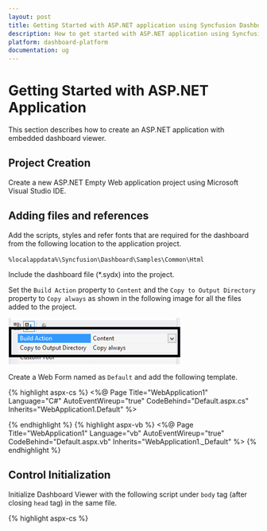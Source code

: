```yaml
---
layout: post
title: Getting Started with ASP.NET application using Syncfusion Dashboard Platform SDK
description: How to get started with ASP.NET application using Syncfusion Dashboard Platform SDK
platform: dashboard-platform
documentation: ug
---
```


# Getting Started with ASP.NET Application

  This section describes how to create an ASP.NET application with embedded dashboard viewer.

## Project Creation
  
   Create a new ASP.NET Empty Web application project using Microsoft Visual Studio IDE.
 
## Adding files and references

   Add the scripts, styles and refer fonts that are required for the dashboard from the following location to the application project.
  
   `%localappdata%\Syncfusion\Dashboard\Samples\Common\Html`
	 
   Include the dashboard file (\*.sydx) into the project.

   Set the `Build Action` property to `Content` and the `Copy to Output Directory` property to `Copy always` as shown in the following image for all the files added to the project.
  
   ![](images/aspbuildaction.png)

   Create a Web Form named as `Default` and add the following template.
     
   
   {% highlight aspx-cs %}
   <%@ Page Title="WebApplication1" Language="C#" AutoEventWireup="true" CodeBehind="Default.aspx.cs" Inherits="WebApplication1.Default" %>
   <!DOCTYPE html> 
   <html lang="en">
	 <head id="Head1" runat="server">
		<meta charset="utf-8" />
		<title>WebApplication1</title>
		<style>
			body, html {
				height: 100%;
				overflow: auto !important;
				}
		</style>
		<script src="scripts/jquery-1.10.2.min.js"></script>
		<script src="scripts/jquery.easing.1.3.min.js"></script>
		<script src="scripts/jquery.globalize.min.js"></script>
		<script src="scripts/ej.dashboardViewer.all.min.js"></script>
		<link href="themes/bootstrap.css" rel="stylesheet" />
		<link href="themes/default-theme/ej.widgets.all.min.css" rel="stylesheet" />
        <link href="themes/e-Breadcrumb.css" rel="stylesheet" />
		<link href="themes/ej.DashboardViewer.css" rel="stylesheet" />
		<link href="themes/e-Card.css" rel="stylesheet" />
		<link href="themes/dashboard-themes/light/ej.DashboardViewer.css" rel="stylesheet" />
		<link href="themes/dashboard-themes/light/lightcontroltheme.css" rel="stylesheet" />
		<link href="themes/default-theme/ej.theme.min.css" rel="stylesheet" />
		<link href="themes/default-theme/ej.pivotgridcustomtheme.css" rel="stylesheet" />
	 </head>
   </html>
   {% endhighlight %}
   {% highlight aspx-vb %}
   <%@ Page Title="WebApplication1" Language="vb" AutoEventWireup="true" CodeBehind="Default.aspx.vb" Inherits="WebApplication1._Default" %>
   <!DOCTYPE html> 
   <html lang="en">
	 <head id="Head1" runat="server">
		<meta charset="utf-8" />
		<title>WebApplication1</title>
		<style>
			body, html {
				height: 100%;
				overflow: auto !important;
				}
		</style>
		<script src="scripts/jquery-1.10.2.min.js"></script>
		<script src="scripts/jquery.easing.1.3.min.js"></script>
		<script src="scripts/jquery.globalize.min.js"></script>
		<script src="scripts/ej.dashboardViewer.all.min.js"></script>
		<link href="themes/bootstrap.css" rel="stylesheet" />
		<link href="themes/default-theme/ej.widgets.all.min.css" rel="stylesheet" />
		<link href="themes/ej.DashboardViewer.css" rel="stylesheet" />
		<link href="themes/e-Card.css" rel="stylesheet" />
		<link href="themes/dashboard-themes/light/ej.DashboardViewer.css" rel="stylesheet" />
		<link href="themes/dashboard-themes/light/lightcontroltheme.css" rel="stylesheet" />
		<link href="themes/default-theme/ej.theme.min.css" rel="stylesheet" />
		<link href="themes/default-theme/ej.pivotgridcustomtheme.css" rel="stylesheet" />
	 </head>
   </html>
   {% endhighlight %}
   
	 
## Control Initialization

   Initialize Dashboard Viewer with the following script under `body` tag (after closing `head` tag) in the same file.
    
    
   {% highlight aspx-cs %}
   <div id="dashboard" style="width:100%; height:100%;" ></div>
	 <script type="text/javascript">
        $(document).ready(function () {
            $('#dashboard').ejDashboardViewer({
                 url: '<%:WebApplication1.Global.Url %>',
                 report: '<%: WebApplication1.Global.ReportPath %>',
                 filterParameters: location.search.substr(1)
             });
        });
      </script>
   {% endhighlight %} 
   {% highlight aspx-vb %}
   <div id="dashboard" style="width:100%; height:100%;" ></div>
	 <script type="text/javascript">
        $(document).ready(function () {
            $('#dashboard').ejDashboardViewer({
                 url: '<%:WebApplication1.Global_asax.Url %>',
                 report: '<%: WebApplication1.Global_asax.ReportPath %>',
                 filterParameters: location.search.substr(1)
             });
        });
      </script>
   {% endhighlight %}
   
   
   Create a class named `DashboardViewer` with the following code.
  
   
   {% highlight c# %}
   using System;
   using System.IO;
   using System.Net;
   using Microsoft.Win32;
   public class DashboardViewer
   {
        private readonly string _environmentFolder = AppDomain.CurrentDomain.BaseDirectory;
        string version = System.Reflection.Assembly.GetExecutingAssembly().GetName().Version.ToString();
        public string ServiceUrl;
        public string Errormessage;
        public DashboardViewer()
        {
            #region Pick Windows Dashboard Service Url
            ServiceUrl = GetWindowsServiceUrl();
            #endregion
            #region Pick IISExpress or IIS  Dashboard Service Url if Windows Dashboard Service is not running
            if (ValidateDashboardService(ServiceUrl))
            {
                DashboardServiceSerialization serializer = new DashboardServiceSerialization();
                DashboardServicePreviewSettings settings = new DashboardServicePreviewSettings();
                string dashboardServiceSettingPath = Environment.GetFolderPath(Environment.SpecialFolder.ApplicationData) + @"\Syncfusion\Dashboard Platform SDK\" + version + @"\DashboardServiceSetting.xml";
                if (File.Exists(dashboardServiceSettingPath))
                {
                    settings = serializer.Deserialize(dashboardServiceSettingPath);
                    if (!ValidateDashboardService(settings.ServiceURL))
                        ServiceUrl = settings.ServiceURL;
                    else
                    {
                        ServiceUrl = string.Empty;
                        Errormessage = "Dashboard Service is not running. Run DashboardServiceInstaller.exe file to start Dashboard Service in IIS Express";
                    }
                }
                else
                {
                    Errormessage = "Dashboard Service is not running. Run DashboardServiceInstaller.exe file to start Dashboard Service in IIS Express";
                    ServiceUrl = string.Empty;
                }
            }
            #endregion
        }
		
        /// <summary>
        /// Used to pick the Windows Dashboard Service URL 
        /// </summary>
        /// <returns>ServiceURL of Windows Dashboard Service</returns>
        private string GetWindowsServiceUrl()
        {
            string url = string.Empty;
            try
            {
                RegistryKey key = Registry.LocalMachine.OpenSubKey(@"Software\SyncfusionDashboard\Syncfusion Dashboard Service");
                if (key == null)
                    key = Registry.LocalMachine.OpenSubKey(@"Software\Wow6432Node\SyncfusionDashboard\Syncfusion Dashboard Service");
                if (key != null)
                {
                    url = (string)key.GetValue("ServiceURL");
                    key.Close();
                }
            }
            catch (Exception)
            {

            }
            return url;
        }

		
        /// <summary>
        /// Validate whether Dashboard Service is running in the Url
        /// </summary>
        /// <param name="dashboardServiceUrl">Dashboard Service Url</param>
        /// <returns>returns whether valid dashboard service</returns>
        private static bool ValidateDashboardService(string dashboardServiceUrl)
        {
            bool errorOccured = false;
            try
            {
                if (string.IsNullOrWhiteSpace(dashboardServiceUrl))
                {
                    return true;
                }
                if (!dashboardServiceUrl.Contains("http://") && !dashboardServiceUrl.Contains("https://"))
                    dashboardServiceUrl = "http://" + dashboardServiceUrl + @"/IsServiceExists";
                else
                    dashboardServiceUrl = dashboardServiceUrl + @"/IsServiceExists";
                WebRequest request = WebRequest.Create(new Uri(dashboardServiceUrl, UriKind.Absolute));
                request.Method = "GET";
                using (WebResponse response = request.GetResponse())
                {
                    using (StreamReader reader = new StreamReader(response.GetResponseStream()))
                    {
                        string text = reader.ReadToEnd();
                        if (!text.Contains(System.Convert.ToBase64String(System.Text.Encoding.UTF8.GetBytes("DashboardServiceExists"))))
                        {
                            errorOccured = true;
                        }
                    }
                }
                dashboardServiceUrl = dashboardServiceUrl.Replace(@"/IsServiceExists", "");

            }
            catch (Exception e)
            {
                dashboardServiceUrl = dashboardServiceUrl.Replace(@"/IsServiceExists", "");
                errorOccured = true;
            }
            return errorOccured;
        }
   }
   {% endhighlight %}
   {% highlight vb %}
   Imports System
   Imports System.IO
   Imports System.Net
   Imports Microsoft.Win32
   Public Class DashboardViewer
		Private ReadOnly _environmentFolder As String = AppDomain.CurrentDomain.BaseDirectory
		Private version As String = System.Reflection.Assembly.GetExecutingAssembly().GetName().Version.ToString()
		Public ServiceUrl As String
		Public Errormessage As String
		
		Public Sub New()
			'Pick Dashboard Windows Service URL
			ServiceUrl = GetWindowsServiceUrl()

			'Pick IISExpress or IIS  Dashboard Service Url if Windows Dashboard Service is not running
			If ValidateDashboardService(ServiceUrl) Then
				Dim serializer As New DashboardServiceSerialization()
				Dim settings As New DashboardServicePreviewSettings()
				Dim dashboardServiceSettingPath As String = Environment.GetFolderPath(Environment.SpecialFolder.ApplicationData) & "\Syncfusion\Dashboard Platform SDK\" & version & "\DashboardServiceSetting.xml"
				If File.Exists(dashboardServiceSettingPath) Then
					settings = serializer.Deserialize(dashboardServiceSettingPath)
					If Not ValidateDashboardService(settings.ServiceURL) Then
						ServiceUrl = settings.ServiceURL
					Else
						ServiceUrl = String.Empty
						Errormessage = "Dashboard Service is not running. Run DashboardServiceInstaller.exe file to start Dashboard Service in IIS Express"
					End If
				Else
					Errormessage = "Dashboard Service is not running. Run DashboardServiceInstaller.exe file to start Dashboard Service in IIS Express"
					ServiceUrl = String.Empty
				End If
			End If
		End Sub
		
		''' <summary>
		''' Used to pick the Windows Dashboard Service URL 
		''' </summary>
		''' <returns>ServiceURL of Windows Dashboard Service</returns>
		Private Function GetWindowsServiceUrl() As String
			Dim url As String = String.Empty
			Try
				Dim key As RegistryKey = Registry.LocalMachine.OpenSubKey("Software\SyncfusionDashboard\Syncfusion Dashboard Service")
				If key Is Nothing Then
					key = Registry.LocalMachine.OpenSubKey("Software\Wow6432Node\SyncfusionDashboard\Syncfusion Dashboard Service")
				End If
				If key IsNot Nothing Then
					url = CStr(key.GetValue("ServiceURL"))
					key.Close()
				End If
			Catch e1 As Exception

			End Try
			Return url
                End Function
		
		''' <summary>
		''' Validate whether Dashboard Service is running in the Url
		''' </summary>
		''' <param name="dashboardServiceUrl">Dashboard Service Url</param>
		''' <returns>returns whether valid dashboard service or not.</returns>
		Private Shared Function ValidateDashboardService(ByVal dashboardServiceUrl As String) As Boolean
			Dim errorOccured As Boolean = False
			Try
				If String.IsNullOrWhiteSpace(dashboardServiceUrl) Then
					Return True
				End If
				If Not dashboardServiceUrl.Contains("http://") AndAlso Not dashboardServiceUrl.Contains("https://") Then
					dashboardServiceUrl = "http://" & dashboardServiceUrl & "/IsServiceExists"
				Else
					dashboardServiceUrl = dashboardServiceUrl & "/IsServiceExists"
				End If
				Dim request As WebRequest = WebRequest.Create(New Uri(dashboardServiceUrl, UriKind.Absolute))
				request.Method = "GET"
				Using response As WebResponse = request.GetResponse()
					Using reader As New StreamReader(response.GetResponseStream())
						Dim text As String = reader.ReadToEnd()
						If Not text.Contains(System.Convert.ToBase64String(System.Text.Encoding.UTF8.GetBytes("DashboardServiceExists"))) Then
							errorOccured = True
						End If
					End Using
				End Using
				dashboardServiceUrl = dashboardServiceUrl.Replace("/IsServiceExists", "")

			Catch e As Exception
				dashboardServiceUrl = dashboardServiceUrl.Replace("/IsServiceExists", "")
				errorOccured = True
			End Try
			Return errorOccured
		End Function
   End Class
   {% endhighlight %}
   
   
   Add a class named `DashboardServicePreviewSettings` with the following code.
   
   
   {% highlight c# %}
   using System;
   using System.Collections.Generic;
   public class DashboardServicePreviewSettings
   {
        public string ServiceURL { get; set; }
        public List<Guid> DashboardServiceInstances { get; set; }
        public DashboardServicePreviewSettings()
        {
            DashboardServiceInstances = new List<Guid>();
        }
   }
   {% endhighlight %}
   {% highlight vb %}
   Imports System
   Imports System.Collections.Generic
   Public Class DashboardServicePreviewSettings
		Public Property ServiceURL() As String
		Public Property DashboardServiceInstances() As List(Of Guid)
		Public Sub New()
			DashboardServiceInstances = New List(Of Guid)()
		End Sub
   End Class
   {% endhighlight %}
   
   
   Add a class named `DashboardServiceSerialization` to serialize and deserialize the DashboardService URL when Dashboard Service is running in IIS Express. 
   
   
   {% highlight c# %}
   using System;
   using System.IO;
   using System.Xml.Serialization;
   public class DashboardServiceSerialization
   {
        static readonly XmlSerializer previewSerializer = new XmlSerializer(typeof(DashboardServicePreviewSettings));
        public void Serialize(DashboardServicePreviewSettings settings, string path)
        {
            try
            {
                using (StreamWriter writer = new StreamWriter(path))
                {
                    previewSerializer.Serialize(writer, settings);
                }
            }
            catch (Exception)
            {

            }
        }
        public DashboardServicePreviewSettings Deserialize(string path)
        {
            DashboardServicePreviewSettings settings = new DashboardServicePreviewSettings();
            try
            {
                using (StreamReader reader = new StreamReader(path))
                {
                    settings = (DashboardServicePreviewSettings)previewSerializer.Deserialize(reader);
                }
            }
            catch (Exception)
            {

            }
            return settings;
        }
   }
   {% endhighlight %}
   {% highlight vb %}
   Imports System
   Imports System.IO
   Imports System.Xml.Serialization
   Public Class DashboardServiceSerialization
		Private Shared ReadOnly previewSerializer As New XmlSerializer(GetType(DashboardServicePreviewSettings))
		Public Sub Serialize(ByVal settings As DashboardServicePreviewSettings, ByVal path As String)
			Try
				Using writer As New StreamWriter(path)
					previewSerializer.Serialize(writer, settings)
				End Using
			Catch e1 As Exception

			End Try

		End Sub
		Public Function Deserialize(ByVal path As String) As DashboardServicePreviewSettings
			Dim settings As New DashboardServicePreviewSettings()
			Try
				Using reader As New StreamReader(path)
					settings = CType(previewSerializer.Deserialize(reader), DashboardServicePreviewSettings)
				End Using
			Catch e1 As Exception

			End Try
			Return settings
		End Function
   End Class
   {% endhighlight %}
   
   
## Dashboard and Service Binding

   Create a global application class file named `Global.asax`.
    
   Define the properties with public access level for handling dashboard path and service URL through the following code definitions under `Global` class in `Global.asax` file.
   
   
   {% highlight c# %}
   public static string ReportPath;
   public static string Url;
   {% endhighlight %}
   {% highlight vb %}
   Public Shared ReportPath As String
   Public Shared Url As String
   {% endhighlight %}
   
   
   Set the dashboard path and service URL using the following code under `Application_Start` method in `Global.asax` file.
	 
   
   {% highlight c# %}
      ReportPath = AppDomain.CurrentDomain.BaseDirectory.Replace("\\", "\\\\") + "bin\\\\WorldWideCarSalesDashboard.sydx";
      DashboardViewer dashboardViewer = new DashboardViewer();
      Url = dashboardViewer.ServiceUrl;
   {% endhighlight %}
   {% highlight vb %}
      ReportPath = AppDomain.CurrentDomain.BaseDirectory.Replace("\", "\\") & "bin\\WorldWideCarSalesDashboard.sydx"
	  Dim dashboardViewer As New DashboardViewer()
	  Url = dashboardViewer.ServiceUrl
   {% endhighlight %}
   
	 
   Build and run the application to view the dashboard.
  
   ![](images/aspoutput.png)